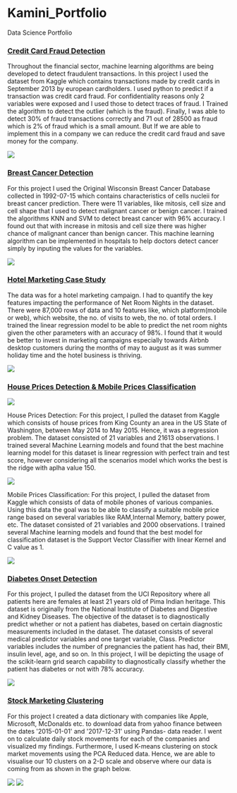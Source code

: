 # Kamini_Portfolio
Data Science Portfolio

### [Credit Card Fraud Detection](https://github.com/kaminiravichandran/credit-card-fraud-final)
Throughout the financial sector, machine learning algorithms are being developed to detect fraudulent transactions. In this project I used the dataset from Kaggle which contains transactions made by credit cards in September 2013 by european cardholders. I used python to predict if a transaction was credit card fraud. For confidentiality reasons only 2 variables were exposed and I used those to detect traces of fraud. I Trained the algorithm to detect the outlier (which is the fraud). Finally, I was able to detect 30% of fraud transactions correctly and 71 out of 28500 as fraud which is 2% of fraud which is a small amount. But If we are able to implement this in a company we can reduce the credit card fraud and save money for the company.

![](https://github.com/kaminiravichandran/Kamini_Portfolio/blob/main/images/creditcard2.png)



### [Breast Cancer Detection](https://github.com/kaminiravichandran/Breast-Cancer-Detection)
For this project I used the Original Wisconsin Breast Cancer Database collected in 1992-07-15 which contains characteristics of cells nucleii for breast cancer prediction. There were 11 variables, like mitosis, cell size and cell shape that I used to detect malignant cancer or benign cancer. I trained the algorithms KNN and SVM to detect breast cancer with 96% accuracy. I found out that with increase in mitosis and cell size there was higher chance of malignant cancer than benign cancer. This machine learning algorithm can be implemented in hospitals to help doctors detect cancer simply by inputing the values for the variables.

![](https://github.com/kaminiravichandran/Kamini_Portfolio/blob/main/images/Breastcancer.png)



### [Hotel Marketing Case Study](https://github.com/kaminiravichandran/Hotel-Marketing-Case-Study)
The data was for a hotel marketing campaign. I had to quantify the key features impacting the performance of Net Room Nights in the dataset. There were 87,000 rows of data and 10 features like, which platform(mobile or web), which website, the no. of visits to web, the no. of total orders. I trained the linear regression model to be able to predict the net room nights given the other parameters with an accuracy of 98%. I found that it would be better to invest in marketing campaigns especially towards Airbnb desktop customers during the months of may to august as it was summer holiday time and the hotel business is thriving.

![](https://github.com/kaminiravichandran/Kamini_Portfolio/blob/main/images/hotelmkt.png)



### [House Prices Detection & Mobile Prices Classification](https://github.com/kaminiravichandran/Machine-Learning)

![](https://github.com/kaminiravichandran/Kamini_Portfolio/blob/main/images/houseprices.png)

House Prices Detection: For this project, I pulled the dataset from Kaggle which consists of house prices from King County an area in the US State of Washington, between May 2014 to May 2015. Hence, it was a regression problem. The dataset consisted of 21 variables and 21613 observations. I trained several Machine Learning models and found that the best machine learning model for this dataset is linear regression with perfect train and test score, however considering all the scenarios model which works the best is the ridge with aplha value 150.

![](https://github.com/kaminiravichandran/Kamini_Portfolio/blob/main/images/mob.jpg)

Mobile Prices Classification: For this project, I pulled the dataset from Kaggle which consists of data of mobile phones of various companies. Using this data the goal was to be able to classify a suitable mobile price range based on several variables like RAM,Internal Memory, battery power, etc.  The dataset consisted of 21 variables and 2000 observations. I trained several Machine learning models and found that the best model for classification dataset is the Support Vector Classifier with linear Kernel and C value as 1.

![](https://github.com/kaminiravichandran/Kamini_Portfolio/blob/main/images/mobileprice.png)



### [Diabetes Onset Detection](https://github.com/kaminiravichandran/Diabetes-Onset-Detection)
For this project, I pulled the dataset from the UCI Repository where all patients here are females at least 21 years old of Pima Indian heritage. This dataset is originally from the National Institute of Diabetes and Digestive and Kidney Diseases. The objective of the dataset is to diagnostically predict whether or not a patient has diabetes, based on certain diagnostic measurements included in the dataset. The dataset consists of several medical predictor variables and one target variable, Class. Predictor variables includes the number of pregnancies the patient has had, their BMI, insulin level, age, and so on. In this project, I will be depicting the usage of the scikit-learn grid search capability to diagnostically classify whether the patient has diabetes or not with 78% accuracy.

![](https://github.com/kaminiravichandran/Kamini_Portfolio/blob/main/images/diabetes.jpg)



### [Stock Marketing Clustering](https://github.com/kaminiravichandran/Stock-Market-Clustering)
For this project I created a data dictionary with companies like Apple, Microsoft, McDonalds etc. to download data from yahoo finance between the dates '2015-01-01' and '2017-12-31' using Pandas- data reader. I went on to calculate daily stock movements for each of the companies and visualized my findings. Furthermore, I used K-means clustering on stock market movements using the PCA Reduced data. Hence, we are able to visualise our 10 clusters on a 2-D scale and observe where our data is coming from as shown in the graph below. 

![](https://github.com/kaminiravichandran/Kamini_Portfolio/blob/main/images/stock1.png)
![](https://github.com/kaminiravichandran/Kamini_Portfolio/blob/main/images/stock2.png)
